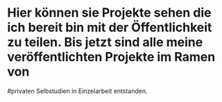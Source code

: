 # Hier können sie Projekte sehen die ich bereit bin mit der Öffentlichkeit zu teilen. Bis jetzt sind alle meine veröffentlichten Projekte im Ramen von 
#privaten Selbstudien in Einzelarbeit entstanden.
